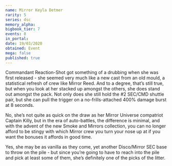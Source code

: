 ```yaml
---
name: Mirror Keyla Detmer
rarity: 5
series: dsc
memory_alpha:
bigbook_tier: 7
events: 8
in_portal:
date: 19/03/2020
obtained: Event
mega: false
published: true
---
```


Commandant Reaction-Shot got something of a drubbing when she was first released - she seemed very much like a new cast from an old mould, a statistical refresh of crew like Mirror Reed. And to a degree, that’s still true, but when you look at her stacked up amongst the others, she does stand out amongst the pack. Not only does she still hold the #2 SEC/CMD shuttle pair, but she can pull the trigger on a no-frills-attached 400% damage burst at 8 seconds. 

No, she’s not quite as quick on the draw as her Mirror Universe compatriot Captain Killy, but in the era of auto-battles, the difference is minimal, and with the advent of the new Smoke and Mirrors collection, you can no longer afford to be stingy with which Mirror crew you turn your nose up at if you want the bonuses it affords in good time.

Yes, she may be as vanilla as they come, yet another Disco/Mirror SEC base to throw on the pile - but since you’re going to have to reach into the pile and pick at least some of them, she’s definitely one of the picks of the litter.
